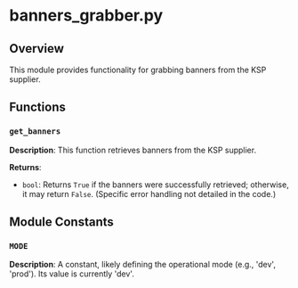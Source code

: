 # banners_grabber.py

## Overview

This module provides functionality for grabbing banners from the KSP supplier.


## Functions

### `get_banners`

**Description**: This function retrieves banners from the KSP supplier.

**Returns**:
- `bool`:  Returns `True` if the banners were successfully retrieved; otherwise, it may return `False`. (Specific error handling not detailed in the code.)


## Module Constants

### `MODE`

**Description**:  A constant, likely defining the operational mode (e.g., 'dev', 'prod').  Its value is currently 'dev'.